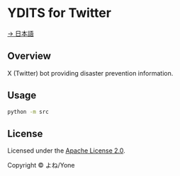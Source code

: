 # YDITS for Twitter

[→ 日本語](./README_JP.md)

## Overview

X (Twitter) bot providing disaster prevention information.

## Usage

```bash
python -m src
```

## License

Licensed under the [Apache License 2.0](./LICENSE).

Copyright &copy; よね/Yone
